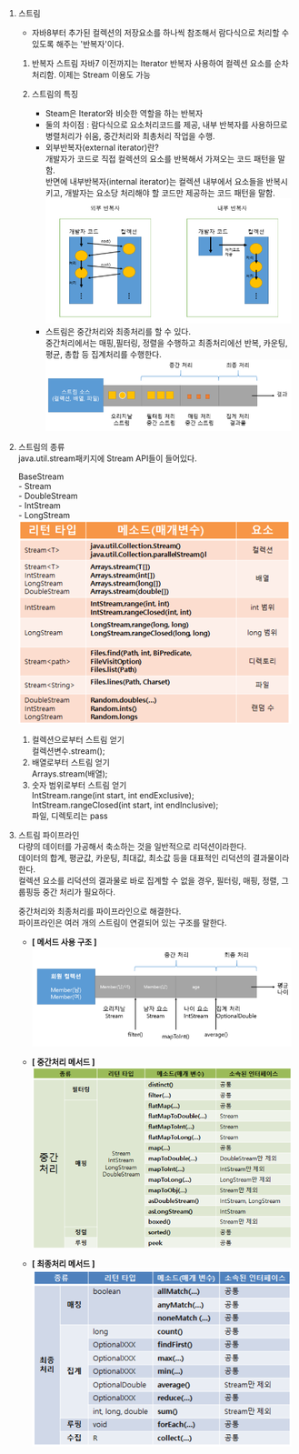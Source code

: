 1. 스트림
	- 자바8부터 추가된 컬렉션의 저장요소를 하나씩 참조해서 람다식으로 처리할 수 있도록 해주는 '반복자'이다.
	
	1) 반복자 스트림
		자바7 이전까지는 Iterator 반복자 사용하여 컬렉션 요소를 순차 처리함.
		이제는 Stream 이용도 가능
	2) 스트림의 특징
		- Steam은 Iterator와 비슷한 역할을 하는 반복자  
		- 둘의 차이점 : 람다식으로 요소처리코드를 제공, 내부 반복자를 사용하므로 병렬처리가 쉬움, 중간처리와 최총처리 작업을 수행.  
		
		* 외부반복자(external iterator)란?  
			개발자가 코드로 직접 컬렉션의 요소를 반복해서 가져오는 코드 패턴을 말함.  
			반면에 내부반복자(internal iterator)는 컬렉션 내부에서 요소들을 반복시키고, 개발자는 요소당 처리해야 할 코드만 제공하는 코드 패턴을 말함.  
			![stream_01](./img/stream_01.png)

		- 스트림은 중간처리와 최종처리를 할 수 있다.  
		  중간처리에서는 매핑,필터링, 정렬을 수행하고 최종처리에선 반복, 카운팅, 평균, 총합 등 집계처리를 수행한다.
		 			![stream_02](./img/stream_02.png)

2. 스트림의 종류  
	java.util.stream패키지에 Stream API들이 들어있다.  
	
	BaseStream  
		- Stream  
		- DoubleStream  
		- IntStream  
		- LongStream  
		![stream_03](./img/stream_03_스트림객체얻기메서드.png)  
		
	1) 컬렉션으로부터 스트림 얻기  
		컬렉션변수.stream();  
	2) 배열로부터 스트림 얻기  
		Arrays.stream(배열);  
	3) 숫자 범위로부터 스트림 얻기  
		IntStream.range(int start, int endExclusive);  
		IntStream.rangeClosed(int start, int endInclusive);  
	파일, 디렉토리는 pass  
3. 스트림 파이프라인  
	다량의 데이터를 가공해서 축소하는 것을 일반적으로 리덕션이라한다.  
	데이터의 합계, 평균값, 카운팅, 최대값, 최소값 등을 대표적인 리덕션의 결과물이라 한다.  
	컬렉션 요소를 리덕션의 결과물로 바로 집계할 수 없을 경우, 필터링, 매핑, 정렬, 그룹핑등 중간 처리가 필요하다.  
	
	중간처리와 최종처리를 파이프라인으로 해결한다.  
  	파이프라인은 여러 개의 스트림이 연결되어 있는 구조를 말한다.  
	- **[ 메서드 사용 구조 ]**  
		![stream_04](./img/stream_04.png)  

	- **[ 중간처리 메서드 ]**  
		![stream_05](./img/stream_05_중간처리메서드.png)  

	- **[ 최종처리 메서드 ]**  
		![stream_05](./img/stream_06_최종처리메서드.png)  
